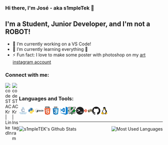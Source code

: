 ### Hi there, I'm José - aka s1mpleTek 👋

## I'm a Student, Junior Developer, and I'm not a ROBOT!
- 🔭 I’m currently working on a VS Code!
- 🌱 I’m currently learning everything 🤣
- ⚡ Fun fact: I love to make some poster with photoshop on my [art instagram account][instagram_art]

### Connect with me:

[<img align="left" alt="codeSTACKr | LinkedIn" width="22px" src="https://cdn.jsdelivr.net/npm/simple-icons@v3/icons/linkedin.svg" />][linkedin]
[<img align="left" alt="codeSTACKr | Instagram" width="22px" src="https://cdn.jsdelivr.net/npm/simple-icons@v3/icons/instagram.svg" />][instagram]

<br />

### Languages and Tools:

<img align="left" alt="C" width="26px" src="https://raw.githubusercontent.com/github/explore/80688e429a7d4ef2fca1e82350fe8e3517d3494d/topics/c/c.png" />
<img align="left" alt="Python" width="26px" src="https://raw.githubusercontent.com/github/explore/80688e429a7d4ef2fca1e82350fe8e3517d3494d/topics/python/python.png" />
<img align="left" alt="Bash" width="26px" src="https://raw.githubusercontent.com/github/explore/80688e429a7d4ef2fca1e82350fe8e3517d3494d/topics/bash/bash.png" />
<img align="left" alt="HTML5" width="26px" src="https://raw.githubusercontent.com/github/explore/80688e429a7d4ef2fca1e82350fe8e3517d3494d/topics/html/html.png" />
<img align="left" alt="CSS3" width="26px" src="https://raw.githubusercontent.com/github/explore/80688e429a7d4ef2fca1e82350fe8e3517d3494d/topics/css/css.png" />
<img align="left" alt="Visual Studio Code" width="26px" src="https://raw.githubusercontent.com/github/explore/80688e429a7d4ef2fca1e82350fe8e3517d3494d/topics/visual-studio-code/visual-studio-code.png" />
<img align="left" alt="Vim" width="26px" src="https://raw.githubusercontent.com/github/explore/80688e429a7d4ef2fca1e82350fe8e3517d3494d/topics/vim/vim.png" />
<img align="left" alt="Terminal" width="26px" src="https://raw.githubusercontent.com/github/explore/80688e429a7d4ef2fca1e82350fe8e3517d3494d/topics/terminal/terminal.png" />
<img align="left" alt="Git" width="26px" src="https://raw.githubusercontent.com/github/explore/80688e429a7d4ef2fca1e82350fe8e3517d3494d/topics/git/git.png" />
<img align="left" alt="GitHub" width="26px" src="https://raw.githubusercontent.com/github/explore/78df643247d429f6cc873026c0622819ad797942/topics/github/github.png" />
<img align="left" alt="Linux" width="26px" src="https://raw.githubusercontent.com/github/explore/80688e429a7d4ef2fca1e82350fe8e3517d3494d/topics/linux/linux.png" />

<br />
<br />

---
<!-- ![s1mpleTEK's github stats](https://github-readme-stats.vercel.app/api?username=s1mpleTEK&show_icons=true&hide_border=true&hide=prs,issues&show_owner=false) -->
<!-- <img align="left" alt="s1mpleTEK's Github Stats" src="https://github-readme-stats-s1mpletek.vercel.app/api?username=s1mpleTEK&show_icons=true&hide_border=true&hide=issues&show_owner=false" /> -->
<img align="left" alt="s1mpleTEK's Github Stats" src="https://github-readme-stats-mjdnyywzj.vercel.app/api?username=s1mpleTEK&show_icons=true&hide_border=true&hide=issues&show_owner=false" />
<!-- ![Top Langs](https://github-readme-stats.vercel.app/api/top-langs/?username=s1mpleTEK&layout=default&hide_border=true) -->
<!-- <img align="right" alt="Most Used Languages" src="https://github-readme-stats-s1mpletek.vercel.app/api/top-langs/?username=s1mpleTEK&layout=default&hide_border=true"> -->
<img align="right" alt="Most Used Languages" src="https://github-readme-stats-mjdnyywzj.vercel.app/api/top-langs/?username=s1mpleTEK&layout=default&hide_border=true">


[instagram]: https://instagram.com/jos_rdg
[instagram_art]: https://instagram.com/jos_rdg.art
[linkedin]: https://linkedin.com/in/jos-rdg-dev